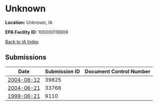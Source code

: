 # Unknown

**Location:** Unknown, IA

**EPA Facility ID:** 100000118909

[Back to IA Index](../../index.md)

## Submissions

| Date | Submission ID | Document Control Number |
|------|--------------|-------------------------|
| [2004-08-12](submissions/39825.md) | 39825 |  |
| [2004-06-21](submissions/33768.md) | 33768 |  |
| [1999-06-21](submissions/9110.md) | 9110 |  |
